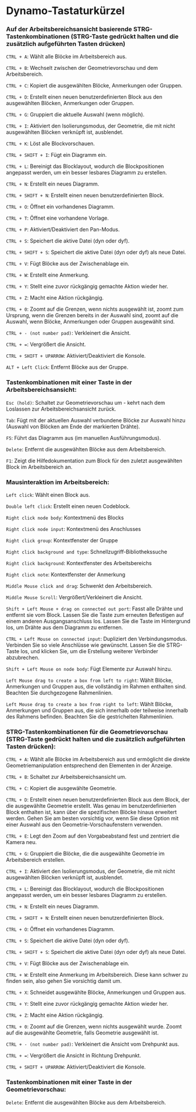 # Dynamo-Tastaturkürzel


### Auf der Arbeitsbereichsansicht basierende STRG-Tastenkombinationen (STRG-Taste gedrückt halten und die zusätzlich aufgeführten Tasten drücken)

`CTRL + A`: Wählt alle Blöcke im Arbeitsbereich aus.

`CTRL + B`: Wechselt zwischen der Geometrievorschau und dem Arbeitsbereich.

`CTRL + C`: Kopiert die ausgewählten Blöcke, Anmerkungen oder Gruppen.

`CTRL + D`: Erstellt einen neuen benutzerdefinierten Block aus den ausgewählten Blöcken, Anmerkungen oder Gruppen.

`CTRL + G`: Gruppiert die aktuelle Auswahl (wenn möglich).

`CTRL + I`: Aktiviert den Isolierungsmodus, der Geometrie, die mit nicht ausgewählten Blöcken verknüpft ist, ausblendet.

`CTRL + K`: Löst alle Blockvorschauen.

`CTRL + SHIFT + I`: Fügt ein Diagramm ein.

`CTRL + L`: Bereinigt das Blocklayout, wodurch die Blockpositionen angepasst werden, um ein besser lesbares Diagramm zu erstellen.

`CTRL + N`: Erstellt ein neues Diagramm.

`CTRL + SHIFT + N`: Erstellt einen neuen benutzerdefinierten Block.

`CTRL + O`: Öffnet ein vorhandenes Diagramm.

`CTRL + T`: Öffnet eine vorhandene Vorlage.

`CTRL + P`: Aktiviert/Deaktiviert den Pan-Modus.

`CTRL + S`: Speichert die aktive Datei (dyn oder dyf).

`CTRL + SHIFT + S`: Speichert die aktive Datei (dyn oder dyf) als neue Datei.

`CTRL + V`: Fügt Blöcke aus der Zwischenablage ein.

`CTRL + W`: Erstellt eine Anmerkung.

`CTRL + Y`: Stellt eine zuvor rückgängig gemachte Aktion wieder her.

`CTRL + Z`: Macht eine Aktion rückgängig.

`CTRL + 0`: Zoomt auf die Grenzen, wenn nichts ausgewählt ist, zoomt zum Ursprung, wenn die Grenzen bereits in der Auswahl sind, zoomt auf die Auswahl, wenn Blöcke, Anmerkungen oder Gruppen ausgewählt sind.

`CTRL + - (not number pad)`: Verkleinert die Ansicht.

`CTRL + =`: Vergrößert die Ansicht.

`CTRL + SHIFT + UPARROW`: Aktiviert/Deaktiviert die Konsole.

`ALT + Left Click`: Entfernt Blöcke aus der Gruppe.


### Tastenkombinationen mit einer Taste in der Arbeitsbereichsansicht:

`Esc (hold)`: Schaltet zur Geometrievorschau um - kehrt nach dem Loslassen zur Arbeitsbereichsansicht zurück.

`Tab`: Fügt mit der aktuellen Auswahl verbundene Blöcke zur Auswahl hinzu (Auswahl von Blöcken am Ende der markierten Drähte).

`F5`: Führt das Diagramm aus (im manuellen Ausführungsmodus).

`Delete`: Entfernt die ausgewählten Blöcke aus dem Arbeitsbereich.

`F1`: Zeigt die Hilfedokumentation zum Block für den zuletzt ausgewählten Block im Arbeitsbereich an.
 

### Mausinteraktion im Arbeitsbereich:

`Left click`: Wählt einen Block aus.

`Double left click`: Erstellt einen neuen Codeblock.

`Right click node body`: Kontextmenü des Blocks

`Right click node input`: Kontextmenü des Anschlusses 

`Right click group`: Kontextfenster der Gruppe

`Right click background and type`: Schnellzugriff-Bibliothekssuche

`Right click background`: Kontextfenster des Arbeitsbereichs

`Right click note`: Kontextfenster der Anmerkung

`Middle Mouse click and drag`: Schwenkt den Arbeitsbereich.

`Middle Mouse Scroll`: Vergrößert/Verkleinert die Ansicht.

`Shift + Left Mouse + drag on connected out port`: Fasst alle Drähte und entfernt sie vom Block. Lassen Sie die Taste zum erneuten Befestigen auf einem anderen Ausgangsanschluss los. Lassen Sie die Taste im Hintergrund los, um Drähte aus dem Diagramm zu entfernen.

`CTRL + Left Mouse on connected input`: Dupliziert den Verbindungsmodus. Verbinden Sie so viele Anschlüsse wie gewünscht. Lassen Sie die STRG-Taste los, und klicken Sie, um die Erstellung weiterer Verbinder abzubrechen.

`Shift + Left Mouse on node body`: Fügt Elemente zur Auswahl hinzu.

`Left Mouse drag to create a box from left to right`: Wählt Blöcke, Anmerkungen und Gruppen aus, die vollständig im Rahmen enthalten sind. Beachten Sie durchgezogene Rahmenlinien.

`Left Mouse drag to create a box from right to left`: Wählt Blöcke, Anmerkungen und Gruppen aus, die sich innerhalb oder teilweise innerhalb des Rahmens befinden. Beachten Sie die gestrichelten Rahmenlinien. 


### STRG-Tastenkombinationen für die Geometrievorschau (STRG-Taste gedrückt halten und die zusätzlich aufgeführten Tasten drücken):

`CTRL + A`: Wählt alle Blöcke im Arbeitsbereich aus und ermöglicht die direkte Geometriemanipulation entsprechend den Elementen in der Anzeige.

`CTRL + B`: Schaltet zur Arbeitsbereichsansicht um.

`CTRL + C`: Kopiert die ausgewählte Geometrie.

`CTRL + D`: Erstellt einen neuen benutzerdefinierten Block aus dem Block, der die ausgewählte Geometrie erstellt. Was genau im benutzerdefinierten Block enthalten ist, kann über die spezifischen Blöcke hinaus erweitert werden. Gehen Sie am besten vorsichtig vor, wenn Sie diese Option mit einer Auswahl aus den Geometrie-Vorschaufenstern verwenden.

`CTRL + E`: Legt den Zoom auf den Vorgabeabstand fest und zentriert die Kamera neu.

`CTRL + G`: Gruppiert die Blöcke, die die ausgewählte Geometrie im Arbeitsbereich erstellen.

`CTRL + I`: Aktiviert den Isolierungsmodus, der Geometrie, die mit nicht ausgewählten Blöcken verknüpft ist, ausblendet.

`CTRL + L`: Bereinigt das Blocklayout, wodurch die Blockpositionen angepasst werden, um ein besser lesbares Diagramm zu erstellen.

`CTRL + N`: Erstellt ein neues Diagramm.

`CTRL + SHIFT + N`: Erstellt einen neuen benutzerdefinierten Block.

`CTRL + O`: Öffnet ein vorhandenes Diagramm.

`CTRL + S`: Speichert die aktive Datei (dyn oder dyf).

`CTRL + SHIFT + S`: Speichert die aktive Datei (dyn oder dyf) als neue Datei.

`CTRL + V`: Fügt Blöcke aus der Zwischenablage ein.

`CTRL + W`: Erstellt eine Anmerkung im Arbeitsbereich. Diese kann schwer zu finden sein, also gehen Sie vorsichtig damit um.

`CTRL + X`: Schneidet ausgewählte Blöcke, Anmerkungen und Gruppen aus.

`CTRL + Y`: Stellt eine zuvor rückgängig gemachte Aktion wieder her.

`CTRL + Z`: Macht eine Aktion rückgängig.

`CTRL + 0`: Zoomt auf die Grenzen, wenn nichts ausgewählt wurde. Zoomt auf die ausgewählte Geometrie, falls Geometrie ausgewählt ist.

`CTRL + - (not number pad)`: Verkleinert die Ansicht vom Drehpunkt aus.

`CTRL + =`: Vergrößert die Ansicht in Richtung Drehpunkt.

`CTRL + SHIFT + UPARROW`: Aktiviert/Deaktiviert die Konsole.


### Tastenkombinationen mit einer Taste in der Geometrievorschau:

`Delete`: Entfernt die ausgewählten Blöcke aus dem Arbeitsbereich.
